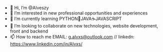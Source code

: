 - 👋 Hi, I’m @Alveszy
- 👀 I’m interested in new professional opportunities and experiences
- 🌱 I’m currently learning PYTHON🐍JAVA☕JAVASCRIPT
- 💞️ I’m looking to collaborate on new technologies, website development, front and backend
- 📫 How to reach me EMAIL: g.alvxs@outlook.com // linkedn: https://www.linkedin.com/in/Alvxs/

<!---
Alveszy/Alveszy is a ✨ special ✨ repository because its `README.md` (this file) appears on your GitHub profile.
You can click the Preview link to take a look at your changes.
--->
